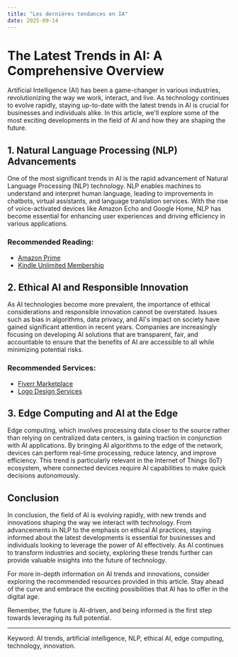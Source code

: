 ```yaml
---
title: "Les dernières tendances en IA"
date: 2025-09-14
---
```


# The Latest Trends in AI: A Comprehensive Overview

Artificial Intelligence (AI) has been a game-changer in various industries, revolutionizing the way we work, interact, and live. As technology continues to evolve rapidly, staying up-to-date with the latest trends in AI is crucial for businesses and individuals alike. In this article, we'll explore some of the most exciting developments in the field of AI and how they are shaping the future.

## 1. Natural Language Processing (NLP) Advancements

One of the most significant trends in AI is the rapid advancement of Natural Language Processing (NLP) technology. NLP enables machines to understand and interpret human language, leading to improvements in chatbots, virtual assistants, and language translation services. With the rise of voice-activated devices like Amazon Echo and Google Home, NLP has become essential for enhancing user experiences and driving efficiency in various applications.

### Recommended Reading: 
- [Amazon Prime](https://www.amazon.fr/amazonprime?_encoding=UTF8&primeCampaignId=prime_assoc_ft&tag=zenzen0d-21France)
- [Kindle Unlimited Membership](https://www.amazon.fr/kindle-dbs/hz/signup?tag=zenzen0d-21France)

## 2. Ethical AI and Responsible Innovation

As AI technologies become more prevalent, the importance of ethical considerations and responsible innovation cannot be overstated. Issues such as bias in algorithms, data privacy, and AI's impact on society have gained significant attention in recent years. Companies are increasingly focusing on developing AI solutions that are transparent, fair, and accountable to ensure that the benefits of AI are accessible to all while minimizing potential risks.

### Recommended Services:
- [Fiverr Marketplace](https://go.fiverr.com/visit/?bta=1071918&brand=fiverrmarketplace)
- [Logo Design Services](https://go.fiverr.com/visit/?bta=1071918&brand=logomaker)

## 3. Edge Computing and AI at the Edge

Edge computing, which involves processing data closer to the source rather than relying on centralized data centers, is gaining traction in conjunction with AI applications. By bringing AI algorithms to the edge of the network, devices can perform real-time processing, reduce latency, and improve efficiency. This trend is particularly relevant in the Internet of Things (IoT) ecosystem, where connected devices require AI capabilities to make quick decisions autonomously.

## Conclusion

In conclusion, the field of AI is evolving rapidly, with new trends and innovations shaping the way we interact with technology. From advancements in NLP to the emphasis on ethical AI practices, staying informed about the latest developments is essential for businesses and individuals looking to leverage the power of AI effectively. As AI continues to transform industries and society, exploring these trends further can provide valuable insights into the future of technology.

For more in-depth information on AI trends and innovations, consider exploring the recommended resources provided in this article. Stay ahead of the curve and embrace the exciting possibilities that AI has to offer in the digital age.

Remember, the future is AI-driven, and being informed is the first step towards leveraging its full potential.

---
Keyword: AI trends, artificial intelligence, NLP, ethical AI, edge computing, technology, innovation.